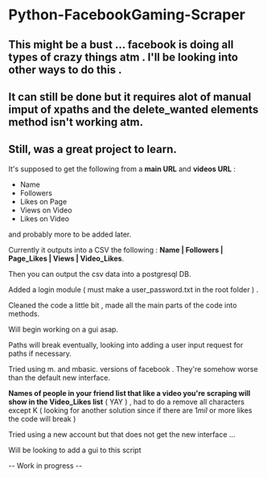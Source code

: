 # Python-FacebookGaming-Scraper

## This might be a bust ... facebook is doing all types of crazy things atm . I'll be looking into other ways to do this . 
## It can still be done but it requires alot of manual imput of xpaths and the delete_wanted elements method isn't working atm.
## Still, was a great project to learn.


It's supposed to get the following from a **main URL** and **videos URL** :

* Name 
* Followers 
* Likes on Page 
* Views on Video 
* Likes on Video 


and probably more to be added later.



Currently it outputs into a CSV the following : **Name | Followers | Page_Likes | Views | Video_Likes**.

Then you can output the csv data into a postgresql DB.

Added a login module ( must make a user_password.txt in the root folder ) .

Cleaned the code a little bit , made all the main parts of the code into methods.

Will begin working on a gui asap.

Paths will break eventually, looking into adding a user input request for paths if necessary.

Tried using m. and mbasic. versions of facebook . They're somehow worse than the default new interface.

**Names of people in your friend list that like a video you're scraping will show in the Video_Likes list** ( YAY ) , had to do a remove all characters except K ( looking for another solution since if there are 1*mil* or more likes the code will break )

Tried using a new account but that does not get the new interface ... 


Will be looking to add a gui to this script


-- Work in progress --
